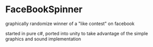 # FaceBookSpinner
graphically randomize winner of a "like contest" on facebook

started in pure c#, ported into unity to take advantage of the simple graphics and sound implementation
